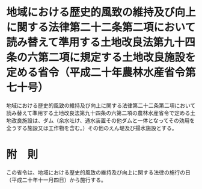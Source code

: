 # 地域における歴史的風致の維持及び向上に関する法律第二十二条第二項において読み替えて準用する土地改良法第九十四条の六第二項に規定する土地改良施設を定める省令（平成二十年農林水産省令第七十号）
地域における歴史的風致の維持及び向上に関する法律第二十二条第二項において読み替えて準用する土地改良法第九十四条の六第二項の農林水産省令で定める土地改良施設は、ダム（余水吐け、通水装置その他ダムと一体となってその効用を全うする施設又は工作物を含む。）その他のえん堤及び揚水施設とする。
# 附　則
この省令は、地域における歴史的風致の維持及び向上に関する法律の施行の日（平成二十年十一月四日）から施行する。
